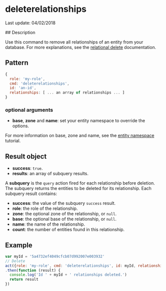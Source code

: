 # deleterelationships

Last update: 04/02/2018

## Description

Use this command to remove all relationships of an entity from your database.
For more explanations, see the [relational delete][] documentation.

## Pattern

```js
{
  role: 'my-role',
  cmd: 'deleterelationships',
  id: 'an-id',
  relationships: [ ... an array of relationships ... ]
}
```

### optional arguments

- **base**, **zone** and **name**: set your entity namespace to override the options.

For more information on base, zone and name, see the [entity namespace][] tutorial.

## Result object

- **success**: `true`.
- **results**: an array of subquery results.

A **subquery** is the `query` action fired for each relationship before deletion. The subquery returns the entities to be deleted for its relationship.
Each subquery result contains:

- **success**: the value of the subquery `success` result.
- **role**: the role of the relationship.
- **zone**: the optional zone of the relationship, or `null`.
- **base**: the optional base of the relationship, or `null`. 
- **name**: the name of the relationship.
- **count**: the number of entities found in this relationship.

## Example

```js
var myId = '5a4732ef4049cfcb07d992007e003932'
// Delete
act({role: 'my-role', cmd: 'deleterelationships', id: myId, relationships: myModel})
.then(function (result) {
  console.log('Id ' + myId + ' relationships deleted.')
  return result
})
```
[relational delete]: https://github.com/jack-y/seneca-entity-crud/tree/master/docs/relational-delete-feature.md
[entity namespace]: http://senecajs.org/docs/tutorials/understanding-data-entities.html#zone-base-and-name-the-entity-namespace
